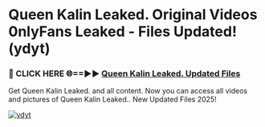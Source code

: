 # Queen Kalin Leaked. Original Videos 0nlyFans Leaked - Files Updated! (ydyt)

<h3>🔴 CLICK HERE 🌐==►► <a href="https://tinyurl.com/ehrbuxhb" rel="nofollow">Queen Kalin Leaked. Updated Files</a></h3>

Get Queen Kalin Leaked. and all content. Now you can access all videos and pictures of Queen Kalin Leaked.. New Updated Files 2025!

[![ydyt](https://i.imgur.com/lVYEuWS.gif)](https://tinyurl.com/ehrbuxhb)
